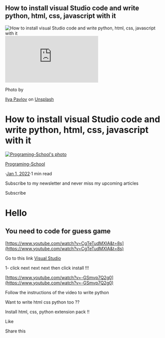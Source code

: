 ## How to install visual Studio code and write python, html, css, javascript with it

![How to install visual Studio code and write python, html, css, javascript with it](/_next/image?url=https%3A%2F%2Fcdn.hashnode.com%2Fres%2Fhashnode%2Fimage%2Funsplash%2FOqtafYT5kTw%2Fupload%2Fv1641062678704%2FBklvz1ZRn.jpeg%3Fw%3D1600%26h%3D840%26fit%3Dcrop%26crop%3Dentropy%26auto%3Dcompress%2Cformat%26format%3Dwebp&w=3840&q=75)![](https://cdn.hashnode.com/res/hashnode/image/upload/v1647105861689/a5q27oWXQ.json)

Photo by

[Ilya Pavlov](https://unsplash.com/@ilyapavlov?utm_source=Hashnode&utm_medium=referral) on [Unsplash](https://unsplash.com/?utm_source=Hashnode&utm_medium=referral)

How to install visual Studio code and write python, html, css, javascript with it
=================================================================================

[![Programing-School's photo](/_next/image?url=https%3A%2F%2Fcdn.hashnode.com%2Fres%2Fhashnode%2Fimage%2Fupload%2Fv1645823553390%2FoHcqD2UHc.png%3Fw%3D200%26h%3D200%26fit%3Dcrop%26crop%3Dfaces%26auto%3Dcompress%2Cformat%26format%3Dwebp&w=640&q=75)](https://hashnode.com/@Programing-School)

[Programing-School](https://hashnode.com/@Programing-School)

·[Jan 1, 2022](https://programming-school.hashnode.dev/how-to-install-visual-studio-code-and-write-python-html-css-javascript-with-it)·1 min read

Subscribe to my newsletter and never miss my upcoming articles

Subscribe

Hello
=====

You need to code for guess game
-------------------------------

[https://www.youtube.com/watch?v=CgTeTudMXlA&t=8s](https://www.youtube.com/watch?v=CgTeTudMXlA&t=8s)

Go to this link [Visual Studio](https://code.visualstudio.com/)

1- click next next next then click install !!!

[https://www.youtube.com/watch?v=-GSmvp7Q2g0](https://www.youtube.com/watch?v=-GSmvp7Q2g0)

Follow the instructions of the video to write python

Want to write html css python too ??

Install html, css, python extension pack !!

Like

[](https://programming-school.hashnode.dev/#write-comment)

[](https://twitter.com/share?url=https%3A%2F%2Fprogramming-school.hashnode.dev%2Fhow-to-install-visual-studio-code-and-write-python-html-css-javascript-with-it&text=How%20to%20install%20visual%20Studio%20code%20and%20write%20python%2C%20html%2C%20css%2C%20javascript%20with%20it%0D%0A%7B%20by%20%40Program39300266%20%7D%20from%20%40hashnode%0D%0A)

Share this[](https://twitter.com/share?url=https%3A%2F%2Fprogramming-school.hashnode.dev%2Fhow-to-install-visual-studio-code-and-write-python-html-css-javascript-with-it&text=%20%40Programing-School)[](http://www.reddit.com/submit?title=How%20to%20install%20visual%20Studio%20code%20and%20write%20python%2C%20html%2C%20css%2C%20javascript%20with%20it&selftext=true&text=%20https%3A%2F%2Fprogramming-school.hashnode.dev%2Fhow-to-install-visual-studio-code-and-write-python-html-css-javascript-with-it)